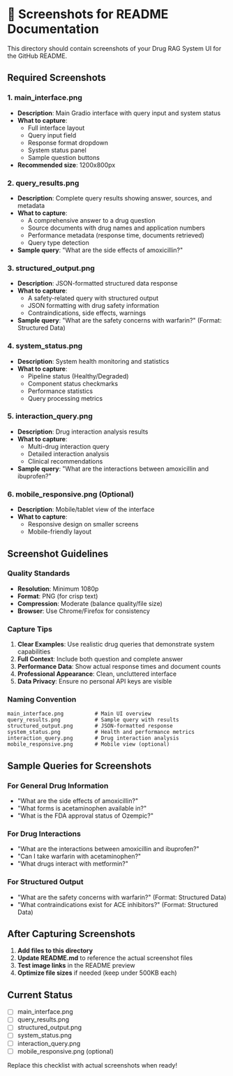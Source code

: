 # 📸 Screenshots for README Documentation

This directory should contain screenshots of your Drug RAG System UI for the GitHub README.

## Required Screenshots

### 1. **main_interface.png**

- **Description**: Main Gradio interface with query input and system status
- **What to capture**:
  - Full interface layout
  - Query input field
  - Response format dropdown
  - System status panel
  - Sample question buttons
- **Recommended size**: 1200x800px

### 2. **query_results.png**

- **Description**: Complete query results showing answer, sources, and metadata
- **What to capture**:
  - A comprehensive answer to a drug question
  - Source documents with drug names and application numbers
  - Performance metadata (response time, documents retrieved)
  - Query type detection
- **Sample query**: "What are the side effects of amoxicillin?"

### 3. **structured_output.png**

- **Description**: JSON-formatted structured data response
- **What to capture**:
  - A safety-related query with structured output
  - JSON formatting with drug safety information
  - Contraindications, side effects, warnings
- **Sample query**: "What are the safety concerns with warfarin?" (Format: Structured Data)

### 4. **system_status.png**

- **Description**: System health monitoring and statistics
- **What to capture**:
  - Pipeline status (Healthy/Degraded)
  - Component status checkmarks
  - Performance statistics
  - Query processing metrics

### 5. **interaction_query.png**

- **Description**: Drug interaction analysis results
- **What to capture**:
  - Multi-drug interaction query
  - Detailed interaction analysis
  - Clinical recommendations
- **Sample query**: "What are the interactions between amoxicillin and ibuprofen?"

### 6. **mobile_responsive.png** (Optional)

- **Description**: Mobile/tablet view of the interface
- **What to capture**:
  - Responsive design on smaller screens
  - Mobile-friendly layout

## Screenshot Guidelines

### Quality Standards

- **Resolution**: Minimum 1080p
- **Format**: PNG (for crisp text)
- **Compression**: Moderate (balance quality/file size)
- **Browser**: Use Chrome/Firefox for consistency

### Capture Tips

1. **Clear Examples**: Use realistic drug queries that demonstrate system capabilities
2. **Full Context**: Include both question and complete answer
3. **Performance Data**: Show actual response times and document counts
4. **Professional Appearance**: Clean, uncluttered interface
5. **Data Privacy**: Ensure no personal API keys are visible

### Naming Convention

```
main_interface.png          # Main UI overview
query_results.png           # Sample query with results
structured_output.png       # JSON-formatted response
system_status.png           # Health and performance metrics
interaction_query.png       # Drug interaction analysis
mobile_responsive.png       # Mobile view (optional)
```

## Sample Queries for Screenshots

### For General Drug Information

- "What are the side effects of amoxicillin?"
- "What forms is acetaminophen available in?"
- "What is the FDA approval status of Ozempic?"

### For Drug Interactions

- "What are the interactions between amoxicillin and ibuprofen?"
- "Can I take warfarin with acetaminophen?"
- "What drugs interact with metformin?"

### For Structured Output

- "What are the safety concerns with warfarin?" (Format: Structured Data)
- "What contraindications exist for ACE inhibitors?" (Format: Structured Data)

## After Capturing Screenshots

1. **Add files to this directory**
2. **Update README.md** to reference the actual screenshot files
3. **Test image links** in the README preview
4. **Optimize file sizes** if needed (keep under 500KB each)

## Current Status

- [ ] main_interface.png
- [ ] query_results.png
- [ ] structured_output.png
- [ ] system_status.png
- [ ] interaction_query.png
- [ ] mobile_responsive.png (optional)

Replace this checklist with actual screenshots when ready!
